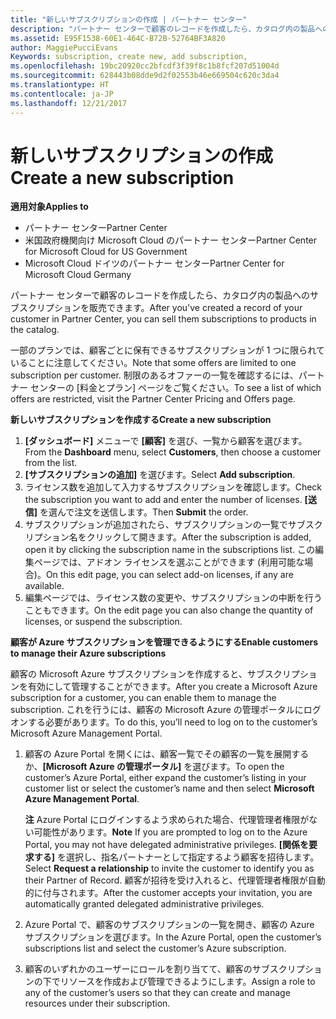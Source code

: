 ```yaml
---
title: "新しいサブスクリプションの作成 | パートナー センター"
description: "パートナー センターで顧客のレコードを作成したら、カタログ内の製品へのサブスクリプションを販売できます。"
ms.assetid: E95F1538-60E1-464C-B72B-52764BF3A820
author: MaggiePucciEvans
Keywords: subscription, create new, add subscription,
ms.openlocfilehash: 19bc20920cc2bfcdf3f39f8c1b8fcf207d51004d
ms.sourcegitcommit: 628443b08dde9d2f02553b46e669504c620c3da4
ms.translationtype: HT
ms.contentlocale: ja-JP
ms.lasthandoff: 12/21/2017
---
```

# <a name="create-a-new-subscription"></a><span data-ttu-id="1b528-103">新しいサブスクリプションの作成</span><span class="sxs-lookup"><span data-stu-id="1b528-103">Create a new subscription</span></span>

**<span data-ttu-id="1b528-104">適用対象</span><span class="sxs-lookup"><span data-stu-id="1b528-104">Applies to</span></span>**

-  <span data-ttu-id="1b528-105">パートナー センター</span><span class="sxs-lookup"><span data-stu-id="1b528-105">Partner Center</span></span>
-  <span data-ttu-id="1b528-106">米国政府機関向け Microsoft Cloud のパートナー センター</span><span class="sxs-lookup"><span data-stu-id="1b528-106">Partner Center for Microsoft Cloud for US Government</span></span>
-  <span data-ttu-id="1b528-107">Microsoft Cloud ドイツのパートナー センター</span><span class="sxs-lookup"><span data-stu-id="1b528-107">Partner Center for Microsoft Cloud Germany</span></span>

<span data-ttu-id="1b528-108">パートナー センターで顧客のレコードを作成したら、カタログ内の製品へのサブスクリプションを販売できます。</span><span class="sxs-lookup"><span data-stu-id="1b528-108">After you've created a record of your customer in Partner Center, you can sell them subscriptions to products in the catalog.</span></span>

<span data-ttu-id="1b528-109">一部のプランでは、顧客ごとに保有できるサブスクリプションが 1 つに限られていることに注意してください。</span><span class="sxs-lookup"><span data-stu-id="1b528-109">Note that some offers are limited to one subscription per customer.</span></span> <span data-ttu-id="1b528-110">制限のあるオファーの一覧を確認するには、パートナー センターの [料金とプラン] ページをご覧ください。</span><span class="sxs-lookup"><span data-stu-id="1b528-110">To see a list of which offers are restricted, visit the Partner Center Pricing and Offers page.</span></span> 


**<span data-ttu-id="1b528-111">新しいサブスクリプションを作成する</span><span class="sxs-lookup"><span data-stu-id="1b528-111">Create a new subscription</span></span>**

1.  <span data-ttu-id="1b528-112">**[ダッシュボード]** メニューで **[顧客]** を選び、一覧から顧客を選びます。</span><span class="sxs-lookup"><span data-stu-id="1b528-112">From the **Dashboard** menu, select **Customers**, then choose a customer from the list.</span></span>
2.  <span data-ttu-id="1b528-113"> **[サブスクリプションの追加]** を選びます。</span><span class="sxs-lookup"><span data-stu-id="1b528-113">Select **Add subscription**.</span></span>
3.  <span data-ttu-id="1b528-114">ライセンス数を追加して入力するサブスクリプションを確認します。</span><span class="sxs-lookup"><span data-stu-id="1b528-114">Check the subscription you want to add and enter the number of licenses.</span></span> <span data-ttu-id="1b528-115">**[送信]** を選んで注文を送信します。</span><span class="sxs-lookup"><span data-stu-id="1b528-115">Then **Submit** the order.</span></span>
4.  <span data-ttu-id="1b528-116">サブスクリプションが追加されたら、サブスクリプションの一覧でサブスクリプション名をクリックして開きます。</span><span class="sxs-lookup"><span data-stu-id="1b528-116">After the subscription is added, open it by clicking the subscription name in the subscriptions list.</span></span> <span data-ttu-id="1b528-117">この編集ページでは、アドオン ライセンスを選ぶことができます (利用可能な場合)。</span><span class="sxs-lookup"><span data-stu-id="1b528-117">On this edit page, you can select add-on licenses, if any are available.</span></span>
5.  <span data-ttu-id="1b528-118">編集ページでは、ライセンス数の変更や、サブスクリプションの中断を行うこともできます。</span><span class="sxs-lookup"><span data-stu-id="1b528-118">On the edit page you can also change the quantity of licenses, or suspend the subscription.</span></span>

**<span data-ttu-id="1b528-119">顧客が Azure サブスクリプションを管理できるようにする</span><span class="sxs-lookup"><span data-stu-id="1b528-119">Enable customers to manage their Azure subscriptions</span></span>**

<span data-ttu-id="1b528-120">顧客の Microsoft Azure サブスクリプションを作成すると、サブスクリプションを有効にして管理することができます。</span><span class="sxs-lookup"><span data-stu-id="1b528-120">After you create a Microsoft Azure subscription for a customer, you can enable them to manage the subscription.</span></span> <span data-ttu-id="1b528-121">これを行うには、顧客の Microsoft Azure の管理ポータルにログオンする必要があります。</span><span class="sxs-lookup"><span data-stu-id="1b528-121">To do this, you’ll need to log on to the customer’s Microsoft Azure Management Portal.</span></span> 

1.  <span data-ttu-id="1b528-122">顧客の Azure Portal を開くには、顧客一覧でその顧客の一覧を展開するか、**[Microsoft Azure の管理ポータル]** を選びます。</span><span class="sxs-lookup"><span data-stu-id="1b528-122">To open the customer’s Azure Portal, either expand the customer’s listing in your customer list or select the customer’s name and then select **Microsoft Azure Management Portal**.</span></span>
    
    <span data-ttu-id="1b528-123">**注**  Azure Portal にログインするよう求められた場合、代理管理者権限がない可能性があります。</span><span class="sxs-lookup"><span data-stu-id="1b528-123">**Note**  If you are prompted to log on to the Azure Portal, you may not have delegated administrative privileges.</span></span> <span data-ttu-id="1b528-124">**[関係を要求する]** を選択し、指名パートナーとして指定するよう顧客を招待します。</span><span class="sxs-lookup"><span data-stu-id="1b528-124">Select **Request a relationship** to invite the customer to identify you as their Partner of Record.</span></span> <span data-ttu-id="1b528-125">顧客が招待を受け入れると、代理管理者権限が自動的に付与されます。</span><span class="sxs-lookup"><span data-stu-id="1b528-125">After the customer accepts your invitation, you are automatically granted delegated administrative privileges.</span></span> 
2.  <span data-ttu-id="1b528-126">Azure Portal で、顧客のサブスクリプションの一覧を開き、顧客の Azure サブスクリプションを選びます。</span><span class="sxs-lookup"><span data-stu-id="1b528-126">In the Azure Portal, open the customer’s subscriptions list and select the customer’s Azure subscription.</span></span>
3.  <span data-ttu-id="1b528-127">顧客のいずれかのユーザーにロールを割り当てて、顧客のサブスクリプションの下でリソースを作成および管理できるようにします。</span><span class="sxs-lookup"><span data-stu-id="1b528-127">Assign a role to any of the customer’s users so that they can create and manage resources under their subscription.</span></span>

 



